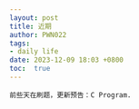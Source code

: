 ```yaml
---
layout: post
title: 近期
author: PWN022
tags:
- daily life
date: 2023-12-09 18:03 +0800
toc:  true
---
```


```
前些天在刷题，更新预告：C Program.
```

